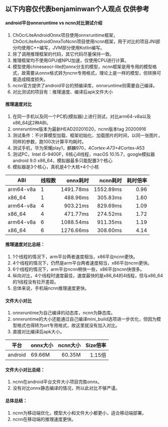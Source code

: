 ## 以下内容仅代表benjaminwan个人观点 仅供参考

#### android平台onnxruntime vs ncnn对比测试介绍
1. ChOcrLiteAndroidOnnx项目使用onnxruntime框架，ChOcrLiteAndroidOnnxToNcnn项目使用ncnn框架，用于对比的项目JNI部分均使用C++编写，JVM部分使用Kotlin编写。
2. 除了调用推理框架的代码，其它代码尽量保持一致。
3. 推理框架均不使用GPU或NPU加速，仅使用CPU进行计算。
4. 模型使用chineseocr-lite的onnx分支的模型，ncnn框架是用专用的模型格式，故需要从onnx格式转为ncnn专用格式，理论上是一样的模型，但转换可能造成精度损失。
5. ncnn官方提供了android平台的预编译库，onnxruntime则需要自己编译。
6. 对比测试的项目有：推理速度、编译后apk文件大小

#### 推理速度对比
1. 在同一手机以及同一个PC机(模拟器)上进行测试，对比arm64-v8a以及x86_64这2种ABI。
2. onnxruntime版本为最新HEAD20201020，ncnn版本tag 20200916
3. 测试条件：不计算模型加载、框架初始化、加载图片的时间，以同一张图片，同样的参数，跑100次计算平均耗时。
4. 测试手机，华为荣耀play1，麒麟970，4*Cortex-A73+4*Cortex-A53
5. 测试PC，Intel i5-9400F，6核心6线程，macOS 10.15.7，google模拟器 android 9.0 x86_64，模拟器最多只能配置3个核心
6. 模拟器是3个核心，真机是4个大核+4个小核

| ABI    | 线程数  | onnx耗时 | ncnn耗时 | 耗时倍率 |
| ------- | ------- | ----: | ----: | ----: |
| arm64-v8a | 1  | 1491.78ms | 1552.89ms | 0.96 |
| x86_64    | 1  | 488.96ms | 305.83ms | 1.60 |
| arm64-v8a | 4  | 903.21ms | 829.69ms | 1.09 |
| x86_64    | 4  | 471.77ms | 274.52ms | 1.72 |
| arm64-v8a | 6  | 1088.54ms | 911.35ms | 1.19 |
| x86_64    | 6  | 1276.66ms | 308.60ms | 4.14 |

#### 推理速度对比总结：
1. 1个线程的情况下，arm平台两者速度相当，x86平台ncnn更快。
2. 4个线程的情况下，仍然是arm平台两者速度相当，x86平台ncnn更快。
3. 6个线程的情况下，arm平台ncnn稍快一些，x86平台ncnn快很多。
4. 纵向对比，4个线程时速度最佳，速度最快的是x86_64的4线程，但与x86_64的1线程没有拉开差距。
5. 总体来说，手机端ncnn推理速度更快。

#### 文件大小对比
1. onnxruntime为自己编译的动态库，ncnn为静态库。
2. onnxruntime的大小还能通过自己编译mini_build选项进一步优化，但因为模型格式也得转为ort专用格式，故这里就没有加入对比。
3. 直接对比编译后apk大小。

| 平台     | onnx大小 | ncnn大小 | Size倍率 |
| ------- | -------- | ------: | ------: |
| android |  69.66M  |  60.35M |   1.15倍 |


#### 文件大小对比总结：
1. ncnn在android平台文件大小项目完胜onnx。
2. 没有对比onnx静态编译的情况，所以此对比不够严谨。

#### 总体总结：
1. ncnn为移动端优化，模型大小和文件大小都更小，适合移动端部署。
2. ncnn在移动端的推理速度更快。